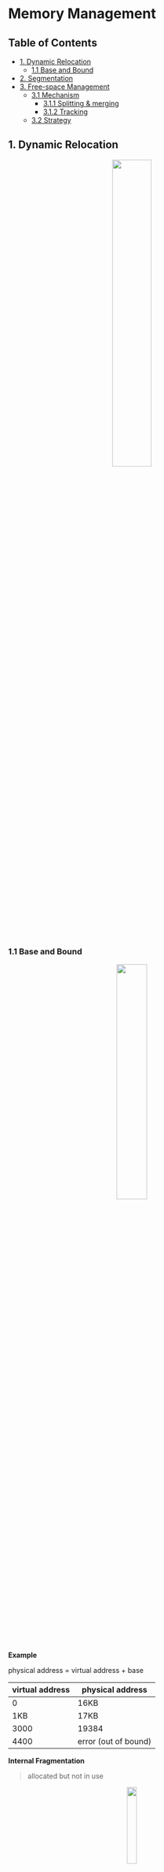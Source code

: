 # Memory Management

Table of Contents
-----------------

* [1. Dynamic Relocation](#1-dynamic-relocation)
   * [1.1 Base and Bound](#11-base-and-bound)
* [2. Segmentation](#2-segmentation)
* [3. Free-space Management](#3-free-space-management)
   * [3.1 Mechanism](#31-mechanism)
      * [3.1.1 Splitting &amp; merging](#311-splitting--merging)
      * [3.1.2 Tracking](#312-tracking)
   * [3.2 Strategy](#32-strategy)


## 1. Dynamic Relocation

<div align="center"> <img src="virtual-address-space.png" width="40%"/> </div><br>

### 1.1 Base and Bound

<div align="center"> <img src="base-and-bound.jpg" width="35%"/> </div><br>

**Example**

physical address = virtual address + base

| virtual address | physical address     |
| --------------- | -------------------- |
| 0               | 16KB                 |
| 1KB             | 17KB                 |
| 3000            | 19384                |
| 4400            | error (out of bound) |

**Internal Fragmentation**

> allocated but not in use

<div align="center"> <img src="process-address-space.png" width="20%"/> </div><br>



<div align="center"> <img src="physical-memory.png" width="25%"/> </div><br>



## 2. Segmentation

**Example**

<div align="center"> <img src="segmentation-2.png" width="20%"/> </div><br>

<div align="center"> <img src="segmentation-3.png" width="20%"/> </div><br>

**段寄存器**

| segment | base address | size |是否反向增长|
| ------- | ------------ | ---- |----|
| code    | 32KB         | 2KB  |1|
| heap    | 34KB         | 2KB  |1|
| stack   | 28KB         | 2KB  |0|



**code**

virtual address: 100 -> offset: 100

physical address: 32868



**heap**

virtual address: 4200 -> offset: 104

physical address: 34920



**stack**

virtual address: 15KB -> offset: 1KB

physical address: 27KB



**External Fragmentation**

<div align="center"> <img src="external-fragmentation.png" width="50%"/> </div><br>



## 3. Free-space Management

**FreeSpaceManagement.c**

```c
// Allocates the requested memory and returns a pointer to it
void *malloc(size_t size)


// Deallocates the memory previously allocated by a call to calloc/malloc/realloc
void free(void *ptr)
```

### 3.1 Mechanism

#### 3.1.1 Splitting & merging

<div align="center"> <img src="splitting-merging-1.png" width="40%"/> </div><br>

对应的空闲列表

<div align="center"> <img src="splitting-merging-2.png" width="40%"/> </div><br>



假如 `malloc(1)`

<div align="center"> <img src="splitting-merging-3.png" width="40%"/> </div><br>

接着 `free(10)`

<div align="center"> <img src="splitting-merging-4.png" width="50%"/> </div><br>

最后 merging

<div align="center"> <img src="splitting-merging-5.png" width="30%"/> </div><br>



#### 3.1.2 Tracking

**header**

```c
typedef struct header_t {
  int size;
  int magic;
} header_t;
```

<div align="center"> <img src="header.png" width="50%"/> </div><br>

**free**

```c
void free(void *ptr) {
  header_t *hptr = (void *)ptr - sizeof(header_t);
}
```

<div align="center"> <img src="free.png" width="50%"/> </div><br>

实际释放的是 header 加上分配给用户空间的大小



**Example**

假设内存块大小：4KB（4096 bytes）

header 占了 8 bytes -> 剩下 4088 bytes

<div align="center"> <img src="1023521-20200503210318164-1907980045.png" width="50%"/> </div><br>



假设一个 100 bytes 的内存请求

<div align="center"> <img src="1023521-20200503210427959-1653820691.png" width="50%"/> </div><br>



### 3.2 Strategy

**Example**



